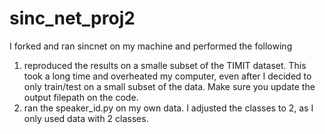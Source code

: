 # sinc_net_proj2

I forked and ran sincnet on my machine and performed the following
1) reproduced the results on a smalle subset of the TIMIT dataset. This took a long time and overheated my computer, even after I decided to only train/test on a small subset of the data. Make sure you update the output filepath on the code.
2) ran the speaker_id.py on my own data. I adjusted the classes to 2, as I only used data with 2 classes.
